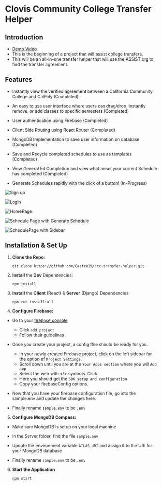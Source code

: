 # Clovis Community College Transfer Helper

## Introduction

- [Demo Video](https://www.youtube.com/watch?v=QdfzL8y1shs&t=79s&ab_channel=CristianCastroOliva)
- This is the beginning of a project that will assist college transfers.
- This will be an all-in-one transfer helper that will use the ASSIST.org to find the transfer agreement.

## Features

- Instantly view the verified agreement between a California Community College and CalPoly (Completed)

- An easy to use user interface where users can drag/drop, instantly remove, or add classes to specific semesters (Completed)

- User authentication using Firebase (Completed)

- Client Side Routing using React Router (Completed)

- MongoDB Implementation to save user information on database (Completed)

- Save and Recycle completed schedules to use as templates (Completed)

- View General Ed Completion and view what areas your current Schedule has completed (Completed)

- Generate Schedules rapidly with the click of a button! (In-Progress)

![Sign up](https://live.staticflickr.com/65535/53724683925_b2091ea94c.jpg)

![Login](https://live.staticflickr.com/65535/53724592459_4811d34e21.jpg)

![HomePage](https://live.staticflickr.com/65535/53724243186_d6ebfa0feb.jpg)

![Schedule Page with Generate Schedule](https://live.staticflickr.com/65535/53724243191_b91293d5d7.jpg)

![SchedulePage with Sidebar](https://live.staticflickr.com/65535/53723348227_7be039c667.jpg)

## Installation & Set Up

1. **Clone the Repo:**

   ```
   git clone https://github.com/Castro19/ccc-transfer-helper.git
   ```

2. **Install** the **Dev** Dependencies:

   ```
   npm install
   ```

3. **Install** the **Client** (React) & **Server** (Django) Dependencies

   ```
   npm run install:all
   ```

4. **Configure Firebase:**

- Go to your [firebase console](https://console.firebase.google.com/u/0/)

  - Click `add project`
  - Follow their guidelines

- Once you create your project, a config ffile should be ready for you.

  - In your newly created Firebase project, click on the left sidebar for the option of `Project Settings`.
  - Scroll down until you are at the `Your Apps section` where you will `Add app`
  - Select the web with </> symbols. Click
  - Here you should get the `SDK setup and configuration`
  - Copy your firebaseConfig options.

- Now that you have your firebase configuration file, go into the sample.env and update the changes here.

- Finally rename `sample.env` to be `.env`

5. **Configure MongoDB Compass:**

- Make sure MongoDB is setup on your local machine

- In the Server folder, find the file `sample.env`

- Update the environment variable `ATLAS_URI` and assign it to the URI for your MongoDB database

- Finally rename `sample.env` to be `.env`

6. **Start the Application**

   ```
   npm start
   ```
